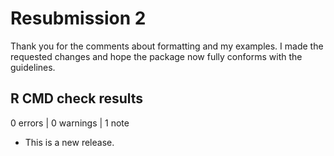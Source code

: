 # Resubmission 2

Thank you for the comments about formatting and my examples. I made the requested changes and hope the package now fully conforms with the guidelines.

## R CMD check results

0 errors | 0 warnings | 1 note

* This is a new release.
